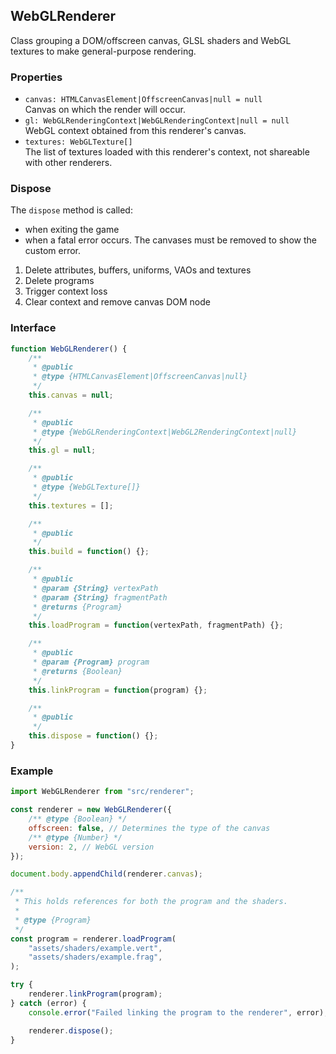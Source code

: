 ## WebGLRenderer

Class grouping a DOM/offscreen canvas, GLSL shaders and WebGL textures to make general-purpose rendering.

### Properties

- `canvas: HTMLCanvasElement|OffscreenCanvas|null = null`  
Canvas on which the render will occur.
- `gl: WebGLRenderingContext|WebGLRenderingContext|null = null`  
WebGL context obtained from this renderer's canvas.
- `textures: WebGLTexture[]`  
The list of textures loaded with this renderer's context, not shareable with other renderers.

### Dispose

The `dispose` method is called:
- when exiting the game
- when a fatal error occurs. The canvases must be removed to show the custom error.

1. Delete attributes, buffers, uniforms, VAOs and textures
2. Delete programs
3. Trigger context loss
4. Clear context and remove canvas DOM node

### Interface

```js
function WebGLRenderer() {
	/**
	 * @public
	 * @type {HTMLCanvasElement|OffscreenCanvas|null}
	 */
	this.canvas = null;

	/**
	 * @public
	 * @type {WebGLRenderingContext|WebGL2RenderingContext|null}
	 */
	this.gl = null;

	/**
	 * @public
	 * @type {WebGLTexture[]}
	 */
	this.textures = [];

	/**
	 * @public
	 */
	this.build = function() {};

	/**
	 * @public
	 * @param {String} vertexPath
	 * @param {String} fragmentPath
	 * @returns {Program}
	 */
	this.loadProgram = function(vertexPath, fragmentPath) {};

	/**
	 * @public
	 * @param {Program} program
	 * @returns {Boolean}
	 */
	this.linkProgram = function(program) {};

	/**
	 * @public
	 */
	this.dispose = function() {};
}
```

### Example

```js
import WebGLRenderer from "src/renderer";

const renderer = new WebGLRenderer({
	/** @type {Boolean} */
	offscreen: false, // Determines the type of the canvas
	/** @type {Number} */
	version: 2, // WebGL version
});

document.body.appendChild(renderer.canvas);

/**
 * This holds references for both the program and the shaders.
 * 
 * @type {Program}
 */
const program = renderer.loadProgram(
	"assets/shaders/example.vert",
	"assets/shaders/example.frag",
);

try {
	renderer.linkProgram(program);
} catch (error) {
	console.error("Failed linking the program to the renderer", error);

	renderer.dispose();
}
```